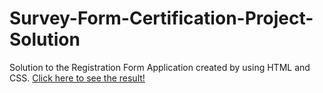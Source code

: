 # Survey-Form-Certification-Project-Solution
Solution to the Registration Form Application created by using HTML and CSS. 
[Click here to see the result!](https://muntakahelali.github.io/Survey-Form-Certification-Project-Solution/)
